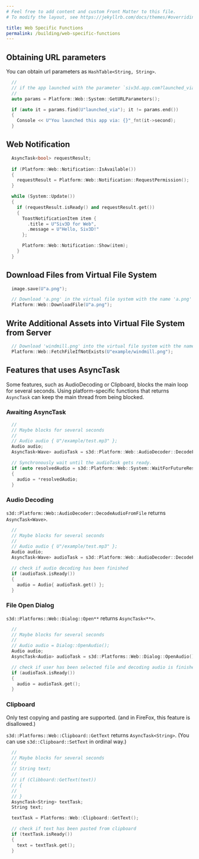 ```yaml
---
# Feel free to add content and custom Front Matter to this file.
# To modify the layout, see https://jekyllrb.com/docs/themes/#overriding-theme-defaults

title: Web Specific Functions
permalink: /building/web-specific-functions
---
```


## Obtaining URL parameters

You can obtain url parameters as `HashTable<String, String>`.

```cpp
  //
  // if the app launched with the parameter `siv3d.app.com?launched_via=twitter` ...
  //
  auto params = Platform::Web::System::GetURLParameters();

  if (auto it = params.find(U"launched_via"); it != params.end())
  {
    Console << U"You launched this app via: {}"_fmt(it->second);
  }
```

## Web Notification

```cpp
  AsyncTask<bool> requestResult;
  
  if (Platform::Web::Notification::IsAvailable())
  {
    requestResult = Platform::Web::Notification::RequestPermission();
  }

  while (System::Update())
  {
    if (requestResult.isReady() and requestResult.get())
    {
      ToastNotificationItem item {
        .title = U"Siv3D for Web",
        .message = U"Hello, Siv3D!"
      };

      Platform::Web::Notification::Show(item);
    }
  }
```

## Download Files from Virtual File System

```cpp
  image.save(U"a.png");

  // Download 'a.png' in the virtual file system with the name 'a.png'
  Platform::Web::DownloadFile(U"a.png");
```

## Write Additional Assets into Virtual File System from Server

```cpp
  // Download 'windmill.png' into the virtual file system with the name 'windmill.png'
  Platform::Web::FetchFileIfNotExists(U"example/windmill.png");
```

## Features that uses AsyncTask

Some features, such as AudioDecoding or Clipboard, blocks the main loop for several seconds.
Using platform-specific functions that returns `AsyncTask` can keep the main thread from being blocked.

### Awaiting AsyncTask

```cpp
  // 
  // Maybe blocks for several seconds
  //
  // Audio audio { U"/example/test.mp3" };
  Audio audio;
  AsyncTask<Wave> audioTask = s3d::Platform::Web::AudioDecoder::DecodeFromFile(U"/example/test.mp3");

  // Synchronously wait until the audioTask gets ready.
  if (auto resolvedAudio = s3d::Platform::Web::System::WaitForFutureResolved(audioTask))
  {
    audio = *resolvedAudio;
  }
```

### Audio Decoding

`s3d::Platform::Web::AudioDecoder::DecodeAudioFromFile` returns `AsyncTask<Wave>`.

<!-- TODO: hungs with asyncify -->

```cpp
  // 
  // Maybe blocks for several seconds
  //
  // Audio audio { U"/example/test.mp3" };
  Audio audio;
  AsyncTask<Wave> audioTask = s3d::Platform::Web::AudioDecoder::DecodeFromFile(U"/example/test.mp3");

  // check if audio decoding has been finished
  if (audioTask.isReady())
  {
    audio = Audio{ audioTask.get() };
  }
```

### File Open Dialog

`s3d::Platforms::Web::Dialog::Open**` returns `AsyncTask<**>`.

```cpp
  // 
  // Maybe blocks for several seconds
  //
  // Audio audio = Dialog::OpenAudio();
  Audio audio;
  AsyncTask<Audio> audioTask = s3d::Platforms::Web::Dialog::OpenAudio();

  // check if user has been selected file and decoding audio is finished
  if (audioTask.isReady())
  {
    audio = audioTask.get();
  }
```

### Clipboard

Only test copying and pasting are supported.
(and in FireFox, this feature is disallowed.)

`s3d::Platforms::Web::Clipboard::GetText` returns `AsyncTask<String>`.
(You can use `s3d::Clipboard::SetText` in ordinal way.)

```cpp
  // 
  // Maybe blocks for several seconds
  //
  // String text;
  // 
  // if (Clibboard::GetText(text))
  // {
  //
  // }
  AsyncTask<String> textTask;
  String text;

  textTask = Platforms::Web::Clipboard::GetText();

  // check if text has been pasted from clipboard
  if (textTask.isReady())
  {
    text = textTask.get();
  }
```

